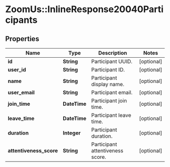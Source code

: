 # ZoomUs::InlineResponse20040Participants

## Properties
Name | Type | Description | Notes
------------ | ------------- | ------------- | -------------
**id** | **String** | Participant UUID. | [optional] 
**user_id** | **String** | Participant ID. | [optional] 
**name** | **String** | Participant display name. | [optional] 
**user_email** | **String** | Participant email. | [optional] 
**join_time** | **DateTime** | Participant join time. | [optional] 
**leave_time** | **DateTime** | Participant leave time. | [optional] 
**duration** | **Integer** | Participant duration. | [optional] 
**attentiveness_score** | **String** | Participant attentiveness score. | [optional] 


